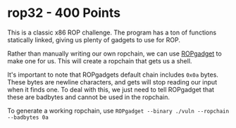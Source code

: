 # rop32 - 400 Points

This is a classic x86 ROP challenge. The program has a ton of functions statically linked, giving us plenty of gadgets to use for ROP.

Rather than manually writing our own ropchain, we can use [ROPgadget](https://github.com/JonathanSalwan/ROPgadget) to make one for us. This will create a ropchain that gets us a shell.

It's important to note that ROPgadgets default chain includes `0x0a` bytes. These bytes are newline characters, and gets will stop reading our input when it finds one. To deal with this, we just need to tell ROPgadget that these are badbytes and cannot be used in the ropchain.

To generate a working ropchain, use `ROPgadget --binary ./vuln --ropchain --badbytes 0a`